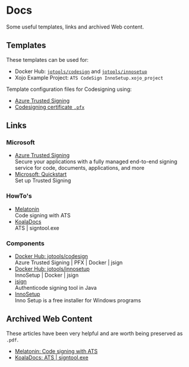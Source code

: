 # Docs

Some useful templates, links and archived Web content.

## Templates

These templates can be used for:
- Docker Hub: [`jotools/codesign`](https://hub.docker.com/r/jotools/codesign) and [`jotools/innosetup`](https://hub.docker.com/r/jotools/innosetup)
- Xojo Example Project: `ATS CodeSign InnoSetup.xojo_project`

Template configuration files for Codesigning using:
- [Azure Trusted Signing](./ats-codesign/)
- [Codesigning certificate `.pfx`](./pfx-codesign/)

## Links

### Microsoft

- [Azure Trusted Signing](https://azure.microsoft.com/en-us/products/trusted-signing)  
  Secure your applications with a fully managed end-to-end signing service for code, documents, applications, and more
- [Microsoft: Quickstart](https://learn.microsoft.com/en-us/azure/trusted-signing/quickstart)  
  Set up Trusted Signing


### HowTo's
- [Melatonin](https://melatonin.dev/blog/code-signing-on-windows-with-azure-trusted-signing/)  
  Code signing with ATS
- [KoalaDocs](https://github.com/koaladsp/KoalaDocs/blob/master/azure-code-signing-for-plugin-developers.md#232-preparing-signtoolexe)  
  ATS | signtool.exe


### Components
- [Docker Hub: jotools/codesign](https://hub.docker.com/r/jotools/codesign)  
  Azure Trusted Signing | PFX | Docker | jsign
- [Docker Hub: jotools/innosetup](https://hub.docker.com/r/jotools/innosetup)  
  InnoSetup | Docker | jsign
- [jsign](https://github.com/ebourg/jsign)  
  Authenticode signing tool in Java
- [InnoSetup](https://jrsoftware.org/isinfo.php)  
  Inno Setup is a free installer for Windows programs


## Archived Web Content

These articles have been very helpful and are worth being preserved as `.pdf`.

- [Melatonin: Code signing with ATS](./archive/01_Melatonin-Dev_AzureTrustedSigning.pdf)
- [KoalaDocs: ATS | signtool.exe](./archive/02_KoalaDocs_Signtool.pdf)
